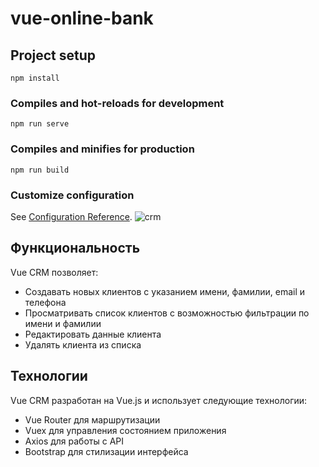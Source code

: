# vue-online-bank

## Project setup
```
npm install
```

### Compiles and hot-reloads for development
```
npm run serve
```

### Compiles and minifies for production
```
npm run build
```

### Customize configuration
See [Configuration Reference](https://cli.vuejs.org/config/).
![crm](https://user-images.githubusercontent.com/83923244/168384640-62030647-c676-4d1e-96c6-af790b7f4f51.png)

## Функциональность

Vue CRM позволяет:

- Создавать новых клиентов с указанием имени, фамилии, email и телефона
- Просматривать список клиентов с возможностью фильтрации по имени и фамилии
- Редактировать данные клиента
- Удалять клиента из списка

## Технологии

Vue CRM разработан на Vue.js и использует следующие технологии:

- Vue Router для маршрутизации
- Vuex для управления состоянием приложения
- Axios для работы с API
- Bootstrap для стилизации интерфейса

